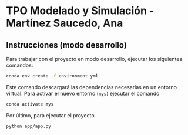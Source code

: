 # TPO Modelado y Simulación - Martínez Saucedo, Ana

## Instrucciones (modo desarrollo)
Para trabajar con el proyecto en modo desarrollo, ejecutar los siguientes comandos:
```bash
conda env create -f environment.yml
```
Este comando descargará las dependencias necesarias en un entorno virtual. Para activar el nuevo entorno (`mys`) ejecutar el comando
```bash
conda activate mys
```
Por último, para ejecutar el proyecto
```bash
python app/app.py
```

